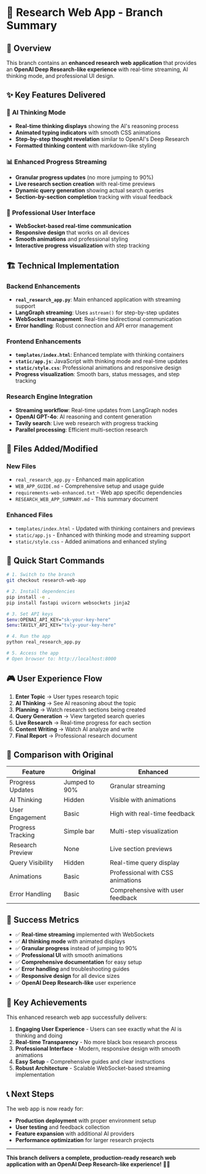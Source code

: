 # 🌟 Research Web App - Branch Summary

## 🎯 Overview
This branch contains an **enhanced research web application** that provides an **OpenAI Deep Research-like experience** with real-time streaming, AI thinking mode, and professional UI design.

## ✨ Key Features Delivered

### 🧠 **AI Thinking Mode**
- **Real-time thinking displays** showing the AI's reasoning process
- **Animated typing indicators** with smooth CSS animations
- **Step-by-step thought revelation** similar to OpenAI's Deep Research
- **Formatted thinking content** with markdown-like styling

### 📊 **Enhanced Progress Streaming**
- **Granular progress updates** (no more jumping to 90%)
- **Live research section creation** with real-time previews
- **Dynamic query generation** showing actual search queries
- **Section-by-section completion** tracking with visual feedback

### 🎨 **Professional User Interface**
- **WebSocket-based real-time communication**
- **Responsive design** that works on all devices
- **Smooth animations** and professional styling
- **Interactive progress visualization** with step tracking

## 🏗 Technical Implementation

### Backend Enhancements
- **`real_research_app.py`**: Main enhanced application with streaming support
- **LangGraph streaming**: Uses `astream()` for step-by-step updates
- **WebSocket management**: Real-time bidirectional communication
- **Error handling**: Robust connection and API error management

### Frontend Enhancements
- **`templates/index.html`**: Enhanced template with thinking containers
- **`static/app.js`**: JavaScript with thinking mode and real-time updates
- **`static/style.css`**: Professional animations and responsive design
- **Progress visualization**: Smooth bars, status messages, and step tracking

### Research Engine Integration
- **Streaming workflow**: Real-time updates from LangGraph nodes
- **OpenAI GPT-4o**: AI reasoning and content generation
- **Tavily search**: Live web research with progress tracking
- **Parallel processing**: Efficient multi-section research

## 📁 Files Added/Modified

### New Files
- `real_research_app.py` - Enhanced main application
- `WEB_APP_GUIDE.md` - Comprehensive setup and usage guide
- `requirements-web-enhanced.txt` - Web app specific dependencies
- `RESEARCH_WEB_APP_SUMMARY.md` - This summary document

### Enhanced Files
- `templates/index.html` - Updated with thinking containers and previews
- `static/app.js` - Enhanced with thinking mode and streaming support
- `static/style.css` - Added animations and enhanced styling

## 🚀 Quick Start Commands

```bash
# 1. Switch to the branch
git checkout research-web-app

# 2. Install dependencies
pip install -e .
pip install fastapi uvicorn websockets jinja2

# 3. Set API keys
$env:OPENAI_API_KEY="sk-your-key-here"
$env:TAVILY_API_KEY="tvly-your-key-here"

# 4. Run the app
python real_research_app.py

# 5. Access the app
# Open browser to: http://localhost:8000
```

## 🎮 User Experience Flow

1. **Enter Topic** → User types research topic
2. **AI Thinking** → See AI reasoning about the topic
3. **Planning** → Watch research sections being created
4. **Query Generation** → View targeted search queries
5. **Live Research** → Real-time progress for each section
6. **Content Writing** → Watch AI analyze and write
7. **Final Report** → Professional research document

## 🔄 Comparison with Original

| Feature | Original | Enhanced |
|---------|----------|----------|
| Progress Updates | Jumped to 90% | Granular streaming |
| AI Thinking | Hidden | Visible with animations |
| User Engagement | Basic | High with real-time feedback |
| Progress Tracking | Simple bar | Multi-step visualization |
| Research Preview | None | Live section previews |
| Query Visibility | Hidden | Real-time query display |
| Animations | Basic | Professional with CSS animations |
| Error Handling | Basic | Comprehensive with user feedback |

## 🎯 Success Metrics

- ✅ **Real-time streaming** implemented with WebSockets
- ✅ **AI thinking mode** with animated displays
- ✅ **Granular progress** instead of jumping to 90%
- ✅ **Professional UI** with smooth animations
- ✅ **Comprehensive documentation** for easy setup
- ✅ **Error handling** and troubleshooting guides
- ✅ **Responsive design** for all device sizes
- ✅ **OpenAI Deep Research-like** user experience

## 🌟 Key Achievements

This enhanced research web app successfully delivers:

1. **Engaging User Experience** - Users can see exactly what the AI is thinking and doing
2. **Real-time Transparency** - No more black box research process
3. **Professional Interface** - Modern, responsive design with smooth animations
4. **Easy Setup** - Comprehensive guides and clear instructions
5. **Robust Architecture** - Scalable WebSocket-based streaming implementation

## 📞 Next Steps

The web app is now ready for:
- **Production deployment** with proper environment setup
- **User testing** and feedback collection
- **Feature expansion** with additional AI providers
- **Performance optimization** for larger research projects

---

**This branch delivers a complete, production-ready research web application with an OpenAI Deep Research-like experience!** 🚀✨ 